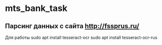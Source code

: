 # mts_bank_task
## Парсинг данных с сайта http://fssprus.ru/
Для работы 
sudo apt install tesseract-ocr
sudo apt install tesseract-ocr-rus
